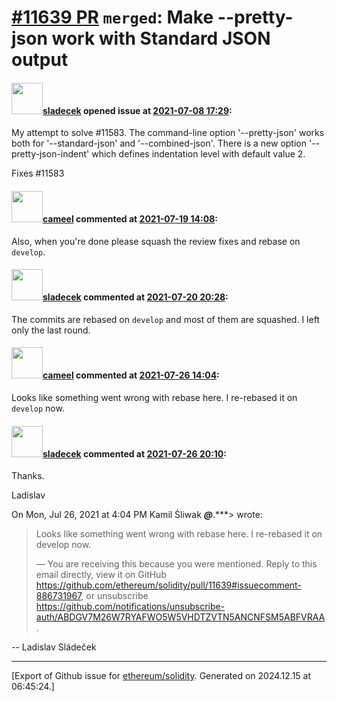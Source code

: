# [\#11639 PR](https://github.com/ethereum/solidity/pull/11639) `merged`: Make --pretty-json work with Standard JSON output

#### <img src="https://avatars.githubusercontent.com/u/4614909?v=4" width="50">[sladecek](https://github.com/sladecek) opened issue at [2021-07-08 17:29](https://github.com/ethereum/solidity/pull/11639):

My attempt to solve #11583. The command-line option '--pretty-json' works both for '--standard-json' and '--combined-json'. There is a new option '--pretty-json-indent' which defines indentation level with default value 2.

Fixes #11583

#### <img src="https://avatars.githubusercontent.com/u/137030?v=4" width="50">[cameel](https://github.com/cameel) commented at [2021-07-19 14:08](https://github.com/ethereum/solidity/pull/11639#issuecomment-882578634):

Also, when you're done please squash the review fixes and rebase on `develop`.

#### <img src="https://avatars.githubusercontent.com/u/4614909?v=4" width="50">[sladecek](https://github.com/sladecek) commented at [2021-07-20 20:28](https://github.com/ethereum/solidity/pull/11639#issuecomment-883678542):

The commits are rebased on ``develop`` and most of them are squashed. I left only the last round.

#### <img src="https://avatars.githubusercontent.com/u/137030?v=4" width="50">[cameel](https://github.com/cameel) commented at [2021-07-26 14:04](https://github.com/ethereum/solidity/pull/11639#issuecomment-886731967):

Looks like something went wrong with rebase here. I re-rebased it on `develop` now.

#### <img src="https://avatars.githubusercontent.com/u/4614909?v=4" width="50">[sladecek](https://github.com/sladecek) commented at [2021-07-26 20:10](https://github.com/ethereum/solidity/pull/11639#issuecomment-886993146):

Thanks.

Ladislav

On Mon, Jul 26, 2021 at 4:04 PM Kamil Śliwak ***@***.***>
wrote:

> Looks like something went wrong with rebase here. I re-rebased it on
> develop now.
>
> —
> You are receiving this because you were mentioned.
> Reply to this email directly, view it on GitHub
> <https://github.com/ethereum/solidity/pull/11639#issuecomment-886731967>,
> or unsubscribe
> <https://github.com/notifications/unsubscribe-auth/ABDGV7M26W7RYAFWO5W5VHDTZVTN5ANCNFSM5ABFVRAA>
> .
>


-- 
Ladislav Sládeček


-------------------------------------------------------------------------------



[Export of Github issue for [ethereum/solidity](https://github.com/ethereum/solidity). Generated on 2024.12.15 at 06:45:24.]
